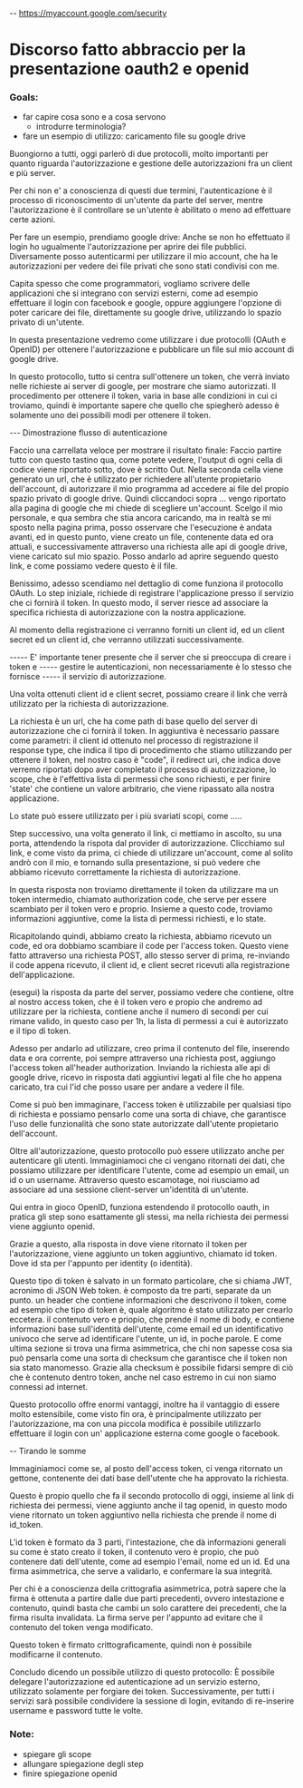 --  https://myaccount.google.com/security
# Discorso fatto abbraccio per la presentazione oauth2 e openid
### Goals:
- far capire cosa sono e a cosa servono
    - introdurre terminologia?
- fare un esempio di utilizzo: caricamento file su google drive


Buongiorno a tutti, oggi parlerò di due protocolli, molto importanti per quanto riguarda
l'autorizzazione e gestione delle autorizzazioni fra un client e più server.

Per chi non e' a conoscienza di questi due termini, l'autenticazione è il processo
di riconoscimento di un'utente da parte del server, mentre l'autorizzazione
è il controllare se un'utente è abilitato o meno ad effettuare certe azioni.

Per fare un esempio, prendiamo google drive: Anche se non ho effettuato il login
ho ugualmente l'autorizzazione per aprire dei file pubblici. Diversamente
posso autenticarmi per utilizzare il mio account, che ha le autorizzazioni per
vedere dei file privati che sono stati condivisi con me.

Capita spesso che come programmatori, vogliamo scrivere delle applicazioni
che si integrano con servizi esterni, come ad esempio effettuare il login con
facebook e google, oppure aggiungere l'opzione di poter caricare dei file,
direttamente su google drive, utilizzando lo spazio privato di un'utente.


In questa presentazione vedremo come utilizzare i due protocolli (OAuth e OpenID)
per ottenere l'autorizzazione e pubblicare un file sul mio account di google drive.

In questo protocollo, tutto si centra sull'ottenere un token, che verrà inviato nelle richieste
ai server di google, per mostrare che siamo autorizzati.
Il procedimento per ottenere il token, varia in base alle condizioni in cui ci troviamo, quindi è importante
sapere che quello che spiegherò adesso è solamente uno dei possibili modi per ottenere il token.

--- Dimostrazione flusso di autenticazione

Faccio una carrellata veloce per mostrare il risultato finale:
Faccio partire tutto con questo tastino qua, come potete vedere, l'output di ogni
cella di codice viene riportato sotto, dove è scritto Out.
Nella seconda cella viene generato un url, che è utilizzato per richiedere all'utente
propietario dell'account, di autorizzare il mio programma ad accedere ai file del
propio spazio privato di google drive.
Quindi cliccandoci sopra ... vengo riportato alla pagina di google che mi chiede di scegliere
un'account.
Scelgo il mio personale, e qua sembra che stia ancora caricando, ma in realtà se mi
sposto nella pagina prima, posso osservare che l'esecuzione è andata avanti,
ed in questo punto, viene creato un file, contenente data ed ora attuali,
e successivamente attraverso una richiesta alle api di google drive,
viene caricato sul mio spazio.
Posso andarlo ad aprire seguendo questo link, e come possiamo vedere questo
è il file.

Benissimo, adesso scendiamo nel dettaglio di come funziona il protocollo OAuth.
Lo step iniziale, richiede di registrare l'applicazione presso il servizio che
ci fornirà il token.
In questo modo, il server riesce ad associare la specifica richiesta di autorizzazione
con la nostra applicazione.

Al momento della registrazione ci verranno forniti un client id, ed un client secret ed un client
id, che verranno utilizzati successivamente.

----- E' importante tener presente che il server che si preoccupa di creare i token e
----- gestire le autenticazioni, non necessariamente è lo stesso che fornisce
----- il servizio di autorizzazione.


Una volta ottenuti client id e client secret, possiamo creare il link che verrà utilizzato
per la richiesta di autorizzazione.

La richiesta è un url, che ha come path di base quello del server di autorizzazione che ci fornirà il
token. In aggiuntiva è necessario passare come parametri:
il client id ottenuto nel processo di registrazione
il response type, che indica il tipo di procedimento che stiamo utilizzando per
ottenere il token, nel nostro caso è "code",
il redirect uri, che indica dove verremo riportati dopo aver completato il processo di autorizzazione,
lo scope, che è l'effettiva lista di permessi che sono richiesti, e per finire 'state'
che contiene un valore arbitrario, che viene ripassato alla nostra applicazione.

Lo state può essere utilizzato per i più svariati scopi, come .....

Step successivo, una volta generato il link, ci mettiamo in ascolto, su una porta,
attendendo la rispota dal provider di autorizzazione.
Clicchiamo sul link, e come visto da prima, ci chiede di utilizzare un'account,
come al solito andrò con il mio,
e tornando sulla presentazione, si può vedere che abbiamo ricevuto
correttamente la richiesta di autorizzazione.

In questa risposta non troviamo direttamente il token da utilizzare ma un token intermedio,
chiamato authorization code, che serve per essere scambiato per il token vero e proprio.
Insieme a questo code, troviamo informazioni aggiuntive, come la lista di permessi
richiesti, e lo state.

Ricapitolando quindi, abbiamo creato la richiesta, abbiamo ricevuto un code,
ed ora dobbiamo scambiare il code per l'access token.
Questo viene fatto attraverso una richiesta POST, allo stesso server di prima,
re-inviando il code appena ricevuto, il client id, e client secret ricevuti
alla registrazione dell'applicazione.

(esegui)
la risposta da parte del server, possiamo vedere che contiene, oltre al nostro access
token, che è il token vero e propio che andremo ad utilizzare per la richiesta,
contiene anche il numero di secondi per cui rimane valido, in questo caso
per 1h, la lista di permessi a cui è autorizzato e il tipo di token.

Adesso per andarlo ad utilizzare, creo prima il contenuto del file, inserendo data e ora corrente,
poi sempre attraverso una richiesta post, aggiungo l'access token all'header authorization.
Inviando la richiesta alle api di google drive, ricevo in risposta dati aggiuntivi
legati al file che ho appena caricato, tra cui l'id che posso usare per andare a vedere il file.

Come si può ben immaginare, l'access token è utilizzabile per qualsiasi tipo di
richiesta e possiamo pensarlo come una sorta di chiave,
che garantisce l'uso delle funzionalità che sono state autorizzate dall'utente
propietario dell'account.

Oltre all'autorizzazione, questo protocollo può essere utilizzato anche per autenticare
gli utenti.
Immaginiamoci che ci vengano ritornati dei dati, che possiamo utilizzare per
identificare l'utente, come ad esempio un email, un id o un username.
Attraverso questo escamotage, noi riusciamo ad associare ad una sessione client-server
un'identità di un'utente.

Qui entra in gioco OpenID, funziona estendendo il protocollo oauth,
in pratica gli step sono esattamente gli stessi, ma nella richiesta dei permessi viene
aggiunto openid.

Grazie a questo, alla risposta in dove viene ritornato il token per l'autorizzazione,
viene aggiunto un token aggiuntivo, chiamato id token. Dove id sta per l'appunto per
identity (o identità).

Questo tipo di token è salvato in un formato particolare, che si chiama JWT, acronimo di JSON Web token.
è composto da tre parti, separate da un punto.
un header che contiene informazioni che descrivono il token, come ad esempio
che tipo di token è, quale algoritmo è stato utilizzato per crearlo eccetera.
il contenuto vero e priopio, che prende il nome di body, e contiene informazioni
base sull'identità dell'utente, come email ed un identificativo univoco che serve ad
identificare l'utente, un id, in poche parole.
E come ultima sezione si trova una firma asimmetrica, che chi non sapesse cosa sia
può pensarla come una sorta di checksum che garantisce che il token non sia
stato manomesso.
Grazie alla checksum è possibile fidarsi sempre di ciò che è contenuto dentro token,
anche nel caso estremo in cui non siamo connessi ad internet.










Questo protocollo offre enormi vantaggi, inoltre ha il vantaggio di essere
molto estensibile, come visto fin ora, è principalmente utilizzato per
l'autorizzazione, ma
con una piccola modifica è possibile utilizzarlo effettuare il login con un'
applicazione esterna come google o facebook.

-- Tirando le somme

Immaginiamoci come se, al posto dell'access token, ci venga ritornato
un gettone, contenente dei dati base dell'utente che ha approvato la richiesta.

Questo è propio quello che fa il secondo protocollo di oggi, insieme al link di
richiesta dei permessi, viene aggiunto anche il tag openid, in questo modo
viene ritornato un token aggiuntivo nella richiesta che prende il nome di id_token.

L'id token è formato da 3 parti, l'intestazione, che dà informazioni generali su
come è stato creato il token, il contenuto vero è propio,
che può contenere dati dell'utente, come ad esempio l'email, nome ed un id.
Ed una firma asimmetrica, che serve a validarlo, e confermare la sua integrità.

Per chi è a conoscienza della crittografia asimmetrica, potrà sapere che la firma
è ottenuta a partire dalle due parti precedenti, ovvero intestazione e
contenuto, quindi basta che cambi un solo carattere dei precedenti, che la
firma risulta invalidata.
La firma serve per l'appunto ad evitare che il contenuto del token venga modificato.




Questo token è firmato crittograficamente, quindi non è possibile modificarne
il contenuto.

Concludo dicendo un possibile utilizzo di questo protocollo:
È possibile delegare l'autorizzazione ed autenticazione ad un servizio esterno,
utilizzato solamente per forgiare dei token.
Successivamente, per tutti i servizi sarà possibile condividere la sessione
di login, evitando di re-inserire username e password tutte le volte.




### Note:
- spiegare gli scope
- allungare spiegazione degli step
- finire spiegazione openid



